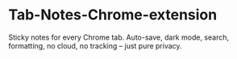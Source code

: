 # Tab-Notes-Chrome-extension
Sticky notes for every Chrome tab. Auto-save, dark mode, search, formatting, no cloud, no tracking – just pure privacy.

